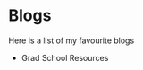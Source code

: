 # Blogs

Here is a list of my favourite blogs
<ul>
  <li><a><href="">Grad School Resources</a></li>
</ul>

